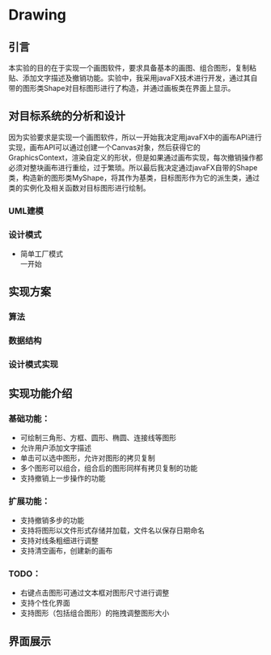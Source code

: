 # Drawing

## 引言
本实验的目的在于实现一个画图软件，要求具备基本的画图、组合图形，复制粘贴、添加文字描述及撤销功能。实验中，我采用javaFX技术进行开发，通过其自带的图形类Shape对目标图形进行了构造，并通过画板类在界面上显示。

## 对目标系统的分析和设计
因为实验要求是实现一个画图软件，所以一开始我决定用javaFX中的画布API进行实现，画布API可以通过创建一个Canvas对象，然后获得它的GraphicsContext，渲染自定义的形状，但是如果通过画布实现，每次撤销操作都必须对整块画布进行重绘，过于繁琐。所以最后我决定通过javaFX自带的Shape类，构造新的图形类MyShape，将其作为基类，目标图形作为它的派生类，通过类的实例化及相关函数对目标图形进行绘制。

### UML建模

### 设计模式
* 简单工厂模式  
一开始

## 实现方案

### 算法

### 数据结构

### 设计模式实现

## 实现功能介绍

### 基础功能：
* 可绘制三角形、方框、圆形、椭圆、连接线等图形
* 允许用户添加文字描述
* 单击可以选中图形，允许对图形的拷贝复制
* 多个图形可以组合，组合后的图形同样有拷贝复制的功能
* 支持撤销上一步操作的功能

### 扩展功能：
* 支持撤销多步的功能
* 支持将图形以文件形式存储并加载，文件名以保存日期命名
* 支持对线条粗细进行调整
* 支持清空画布，创建新的画布

### TODO：
* 右键点击图形可通过文本框对图形尺寸进行调整
* 支持个性化界面
* 支持图形（包括组合图形）的拖拽调整图形大小

## 界面展示
